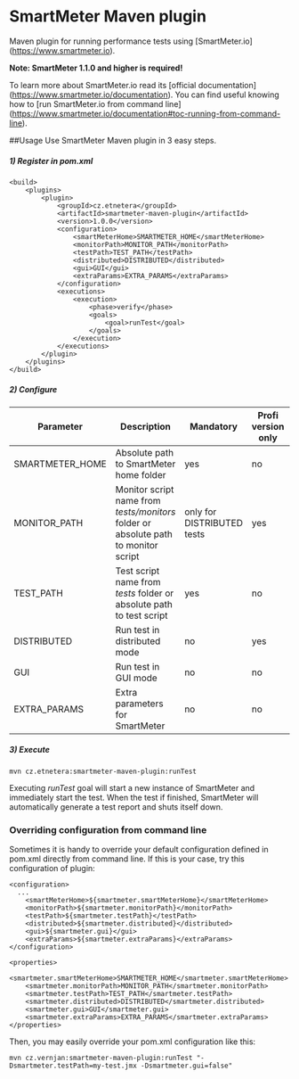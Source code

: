 # SmartMeter Maven plugin

Maven plugin for running performance tests using [SmartMeter.io] (https://www.smartmeter.io).

**Note: SmartMeter 1.1.0 and higher is required!**

To learn more about SmartMeter.io read its [official documentation] (https://www.smartmeter.io/documentation). You can find useful knowing how to [run SmartMeter.io from command line] (https://www.smartmeter.io/documentation#toc-running-from-command-line).

##Usage
Use SmartMeter Maven plugin in 3 easy steps.

##### 1) Register in pom.xml

```
<build>
	<plugins>
		<plugin>
			<groupId>cz.etnetera</groupId>
			<artifactId>smartmeter-maven-plugin</artifactId>
			<version>1.0.0</version>
			<configuration>
				<smartMeterHome>SMARTMETER_HOME</smartMeterHome>
				<monitorPath>MONITOR_PATH</monitorPath>
				<testPath>TEST_PATH</testPath>
				<distributed>DISTRIBUTED</distributed>
				<gui>GUI</gui>
				<extraParams>EXTRA_PARAMS</extraParams>
			</configuration>
			<executions>
				<execution>
					<phase>verify</phase>
					<goals>
						<goal>runTest</goal>
					</goals>
				</execution>
			</executions>
		</plugin>
	</plugins>
</build>
```

##### 2) Configure

| Parameter | Description | Mandatory | Profi version only | Example |
| --------- | ----------- | --------- | ------------------ | ------- |
| SMARTMETER_HOME | Absolute path to SmartMeter home folder | yes | no | /home/vernjan/smartmeter |
| MONITOR_PATH | Monitor script name from *tests/monitors* folder or absolute path to monitor script | only for DISTRIBUTED tests | yes | monitor.jmx |
| TEST_PATH | Test script name from *tests* folder or absolute path to test script | yes | no | test.jmx |
| DISTRIBUTED | Run test in distributed mode | no | yes | *true* or *false* (default) |
| GUI | Run test in GUI mode | no | no | *true* (default) or *false* |
| EXTRA_PARAMS | Extra parameters for SmartMeter | no | no | -Jetn_batch_size=200 |

##### 3) Execute

```
mvn cz.etnetera:smartmeter-maven-plugin:runTest
```
Executing *runTest* goal will start a new instance of SmartMeter and immediately start the test. When the test if finished, SmartMeter will automatically generate a test report and shuts itself down.

### Overriding configuration from command line

Sometimes it is handy to override your default configuration defined in pom.xml directly from command line. If this is your case, try this configuration of plugin:
```
<configuration>
  ...
	<smartMeterHome>${smartmeter.smartMeterHome}</smartMeterHome>
	<monitorPath>${smartmeter.monitorPath}</monitorPath>
	<testPath>${smartmeter.testPath}</testPath>
	<distributed>${smartmeter.distributed}</distributed>
	<gui>${smartmeter.gui}</gui>
	<extraParams>${smartmeter.extraParams}</extraParams>
</configuration>

<properties>
	<smartmeter.smartMeterHome>SMARTMETER_HOME</smartmeter.smartMeterHome>
	<smartmeter.monitorPath>MONITOR_PATH</smartmeter.monitorPath>
	<smartmeter.testPath>TEST_PATH</smartmeter.testPath>
	<smartmeter.distributed>DISTRIBUTED</smartmeter.distributed>
	<smartmeter.gui>GUI</smartmeter.gui>
	<smartmeter.extraParams>EXTRA_PARAMS</smartmeter.extraParams>
</properties>
```

Then, you may easily override your pom.xml configuration like this:
```
mvn cz.vernjan:smartmeter-maven-plugin:runTest "-Dsmartmeter.testPath=my-test.jmx -Dsmartmeter.gui=false"
```